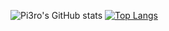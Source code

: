 <!--
**Pi3ro/Pi3ro** is a ✨ _special_ ✨ repository because its `README.md` (this file) appears on your GitHub profile.

Here are some ideas to get you started:

- 🔭 I’m currently working on ...
- 🌱 I’m currently learning ...
- 👯 I’m looking to collaborate on ...
- 🤔 I’m looking for help with ...
- 💬 Ask me about ...
- 📫 How to reach me: ...
- 😄 Pronouns: ...
- ⚡ Fun fact: ...
-->
![Pi3ro's GitHub stats](https://github-readme-stats.vercel.app/api?username=Pi3ro&show_icons=true&theme=radical)
[![Top Langs](https://github-readme-stats.vercel.app/api/top-langs/?username=Pi3ro&theme=radical)](https://github.com/anuraghazra/github-readme-stats)
